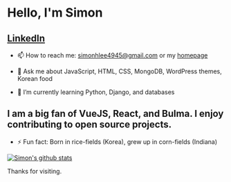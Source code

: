 # Hello, I'm Simon

## [LinkedIn](https://www.linkedin.com/in/simon-h-lee/)

- 📫 How to reach me: simonhlee4945@gmail.com or my [homepage](https://simonhlee97.github.io)

- 💬 Ask me about JavaScript, HTML, CSS, MongoDB, WordPress themes, Korean food

- 🌱 I’m currently learning Python, Django, and databases

## I am a big fan of VueJS, React, and Bulma. I enjoy contributing to open source projects.

- ⚡ Fun fact: Born in rice-fields (Korea), grew up in corn-fields (Indiana)

[![Simon's github stats](https://github-readme-stats.vercel.app/api?username=simonhlee97&theme=nightowl)](https://github.com/simonhlee97)


Thanks for visiting.
                                       



